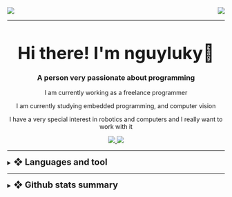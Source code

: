 
<img align="right" src="https://visitor-badge.laobi.icu/badge?page_id=nguyluky.nguyluky">

<img src="banner.svg">

---
<h1 align="center" style="font-weight: bold; font-size: 40px; line-height: 1">Hi there! I'm nguyluky👋 </h1>
<h3 align="center"> A person very passionate about programming</h3>

<div align="center">
I am currently working as a freelance programmer

I am currently studying embedded programming, and computer vision 

I have a very special interest in robotics and computers and I really want to work with it 
</div>

<div align="center">
    <a href="https://mail.google.com/mail/u/0/?to=nguyluky@gmail.com&fs=1&tf=cm">
        <img src="https://img.shields.io/badge/Gmail-333333?style=for-the-badge&logo=gmail&logoColor=red" />
    </a>
    <a href="https://discord.com/users/677450491579465742">
        <img src="https://img.shields.io/badge/discord-0077B5?style=for-the-badge&logo=discord&logoColor=white"/>
    </a>
</div>

---
<details>
<summary><span style="font-weight: bold; font-size: 20px;">❖ Languages and tool</span></summary>
<img align="center" src="https://skillicons.dev/icons?i=py,cpp,html,css,js,nodejs,flask,react,electron,tensorflow,vscode,visualstudio" />
</details>

---

<details>
<summary><span style="font-weight: bold; font-size: 20px;">❖ Github stats summary</span></summary>
<img align="left" width="45%" style="padding: 2.5%;" src="https://github-readme-stats.vercel.app/api?username=nguyluky&show_icons=true&theme=radical">

<img align="left" width="45%" style="padding: 2.5%" src="https://github-readme-stats.vercel.app/api/top-langs/?username=nguyluky&layout=compact">
</details>
